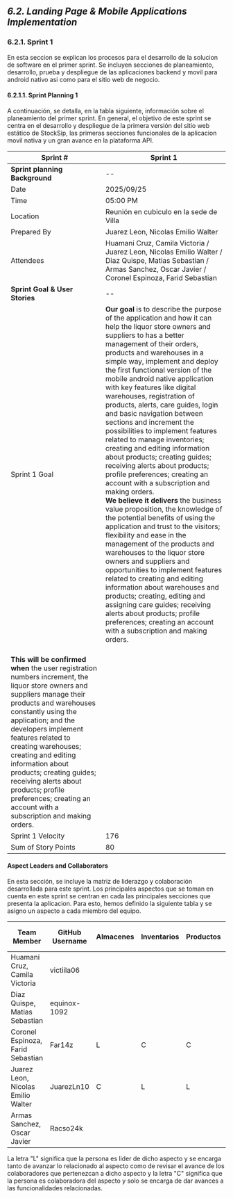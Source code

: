 ## _6.2. Landing Page & Mobile Applications Implementation_ ##

### 6.2.1. Sprint 1 ###

En esta seccion se explican los procesos para el desarrollo de la solucion de software en el primer sprint. Se incluyen secciones de planeamiento, desarrollo, prueba y despliegue de las aplicaciones backend y movil para android nativo asi como para el sitio web de negocio.

#### 6.2.1.1. Sprint Planning 1 ####

A continuación, se detalla, en la tabla siguiente, información sobre el planeamiento del primer sprint. En general, el objetivo de este sprint se centra en el desarrollo y despliegue de la primera versión del sitio web estático de StockSip, las primeras secciones funcionales de la aplicacion movil nativa y un gran avance en la plataforma API.

| Sprint #                                                                                                                                                                                                                                                                                                                                                                                                                                                 | Sprint 1                                                                                                                                                                                                                                                                                                                                                                                                                                                                                                                                                                                                                                                                                                                                                                                                                                                                                                                                                                                                                                                                                                                                                                                                                                                                                  |
|----------------------------------------------------------------------------------------------------------------------------------------------------------------------------------------------------------------------------------------------------------------------------------------------------------------------------------------------------------------------------------------------------------------------------------------------------------|-------------------------------------------------------------------------------------------------------------------------------------------------------------------------------------------------------------------------------------------------------------------------------------------------------------------------------------------------------------------------------------------------------------------------------------------------------------------------------------------------------------------------------------------------------------------------------------------------------------------------------------------------------------------------------------------------------------------------------------------------------------------------------------------------------------------------------------------------------------------------------------------------------------------------------------------------------------------------------------------------------------------------------------------------------------------------------------------------------------------------------------------------------------------------------------------------------------------------------------------------------------------------------------------|
| <b> Sprint planning Background </b>                                                                                                                                                                                                                                                                                                                                                                                                                      | --                                                                                                                                                                                                                                                                                                                                                                                                                                                                                                                                                                                                                                                                                                                                                                                                                                                                                                                                                                                                                                                                                                                                                                                                                                                                                        |
| Date                                                                                                                                                                                                                                                                                                                                                                                                                                                     | 2025/09/25                                                                                                                                                                                                                                                                                                                                                                                                                                                                                                                                                                                                                                                                                                                                                                                                                                                                                                                                                                                                                                                                                                                                                                                                                                                                                |
| Time                                                                                                                                                                                                                                                                                                                                                                                                                                                     | 05:00 PM                                                                                                                                                                                                                                                                                                                                                                                                                                                                                                                                                                                                                                                                                                                                                                                                                                                                                                                                                                                                                                                                                                                                                                                                                                                                                  |
| Location                                                                                                                                                                                                                                                                                                                                                                                                                                                 | Reunión en cubiculo en la sede de Villa                                                                                                                                                                                                                                                                                                                                                                                                                                                                                                                                                                                                                                                                                                                                                                                                                                                                                                                                                                                                                                                                                                                                                                                                                                                   |
| Prepared By                                                                                                                                                                                                                                                                                                                                                                                                                                              | Juarez Leon, Nicolas Emilio Walter                                                                                                                                                                                                                                                                                                                                                                                                                                                                                                                                                                                                                                                                                                                                                                                                                                                                                                                                                                                                                                                                                                                                                                                                                                                        |
| Attendees                                                                                                                                                                                                                                                                                                                                                                                                                                                | Huamani Cruz, Camila Victoria / Juarez Leon, Nicolas Emilio Walter / Diaz Quispe, Matias Sebastian / Armas Sanchez, Oscar Javier / Coronel Espinoza, Farid Sebastian                                                                                                                                                                                                                                                                                                                                                                                                                                                                                                                                                                                                                                                                                                                                                                                                                                                                                                                                                                                                                                                                                                                      |
| <b> Sprint Goal & User Stories </b>                                                                                                                                                                                                                                                                                                                                                                                                                      | --                                                                                                                                                                                                                                                                                                                                                                                                                                                                                                                                                                                                                                                                                                                                                                                                                                                                                                                                                                                                                                                                                                                                                                                                                                                                                        |
| Sprint 1 Goal                                                                                                                                                                                                                                                                                                                                                                                                                                            | <b> Our goal </b> is to describe the purpose of the application and how it can help the liquor store owners and suppliers to has a better management of their orders, products and warehouses in a simple way, implement and deploy the first functional version of the mobile android native application with key features like digital warehouses, registration of products, alerts, care guides, login and basic navigation between sections and increment the possibilities to implement features related to manage inventories; creating and editing information about products; creating guides; receiving alerts about products; profile preferences; creating an account with a subscription and making orders. <br> <b> We believe it delivers </b> the business value proposition, the knowledge of the potential benefits of using the application and trust to the visitors; flexibility and ease in the management of the products and warehouses to the liquor store owners and suppliers and opportunities to implement features related to creating and editing information about warehouses and products; creating, editing and assigning care guides; receiving alerts about products; profile preferences; creating an account with a subscription and making orders. |
| <br> <b> This will be confirmed when </b> the user registration numbers increment, the liquor store owners and suppliers manage their products and warehouses constantly using the application; and the developers implement features related to creating warehouses; creating and editing information about products; creating guides; receiving alerts about products; profile preferences; creating an account with a subscription and making orders. |                                                                                                                                                                                                                                                                                                                                                                                                                                                                                                                                                                                                                                                                                                                                                                                                                                                                                                                                                                                                                                                                                                                                                                                                                                                                                           |
| Sprint 1 Velocity                                                                                                                                                                                                                                                                                                                                                                                                                                        | 176                                                                                                                                                                                                                                                                                                                                                                                                                                                                                                                                                                                                                                                                                                                                                                                                                                                                                                                                                                                                                                                                                                                                                                                                                                                                                       |
| Sum of Story Points                                                                                                                                                                                                                                                                                                                                                                                                                                      | 80                                                                                                                                                                                                                                                                                                                                                                                                                                                                                                                                                                                                                                                                                                                                                                                                                                                                                                                                                                                                                                                                                                                                                                                                                                                                                        |


#### Aspect Leaders and Collaborators ####

En esta sección, se incluye la matriz de liderazgo y colaboración desarrollada para este sprint. Los principales aspectos que se toman en cuenta en este sprint se centran en cada las principales secciones que presenta la aplicacion. Para esto, hemos definido la siguiente tabla y se asigno un aspecto a cada miembro del equipo.

| Team Member                        | GitHub Username | Almacenes | Inventarios | Productos | Cuenta de Usuario | Perfiles | Guía de cuidados | Alertas | Subscripciones | Ordenes de compra | Ordenes de venta |
| ---------------------------------- | --------------- | --------- | ----------- | --------- | ----------------- | -------- | ---------------- | ------- | -------------- | ----------------- | ---------------- |
| Huamani Cruz, Camila Victoria      | victiila06      |           |             |           |                   |   C      |                  |         |                |  C                |  L               |
| Diaz Quispe, Matias Sebastian      | equinox-1092    |           |             |           |                   |          |  L               |  C      |                |  L                |                  | 
| Coronel Espinoza, Farid Sebastian  | Far14z          |  L        |   C         |  C        |   L               |          |                  |         |   L            |                   |                  |
| Juarez Leon, Nicolas Emilio Walter | JuarezLn10      |  C        |   L         |  L        |                   |          |                  |         |   C            |                   |  C               |
| Armas Sanchez, Oscar Javier        | Racso24k        |           |             |           |                   |   L      |  C               |  L      |                |                   |                  |

La letra "L" significa que la persona es lider de dicho aspecto y se encarga tanto de avanzar lo relacionado al aspecto como de revisar el avance de los colaboradores que pertenezcan a dicho aspecto y la letra "C" significa que la persona es colaboradora del aspecto y solo se encarga de dar avances a las funcionalidades relacionadas.
